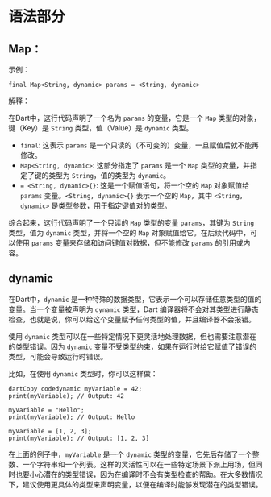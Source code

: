 # 语法部分

## **Map**：

示例：

```
final Map<String, dynamic> params = <String, dynamic>
```

解释：

在Dart中，这行代码声明了一个名为 `params` 的变量，它是一个 `Map` 类型的对象，键（Key）是 `String` 类型，值（Value）是 `dynamic` 类型。

- `final`: 这表示 `params` 是一个只读的（不可变的）变量，一旦赋值后就不能再修改。
- `Map<String, dynamic>`: 这部分指定了 `params` 是一个 `Map` 类型的变量，并指定了键的类型为 `String`，值的类型为 `dynamic`。
- `= <String, dynamic>{}`: 这是一个赋值语句，将一个空的 `Map` 对象赋值给 `params` 变量。`<String, dynamic>{}` 表示一个空的 `Map`，其中 `<String, dynamic>` 是类型参数，用于指定键值对的类型。

综合起来，这行代码声明了一个只读的 `Map` 类型的变量 `params`，其键为 `String` 类型，值为 `dynamic` 类型，并将一个空的 `Map` 对象赋值给它。在后续代码中，可以使用 `params` 变量来存储和访问键值对数据，但不能修改 `params` 的引用或内容。

## dynamic

在Dart中，`dynamic` 是一种特殊的数据类型，它表示一个可以存储任意类型的值的变量。当一个变量被声明为 `dynamic` 类型，Dart 编译器将不会对其类型进行静态检查，也就是说，你可以给这个变量赋予任何类型的值，并且编译器不会报错。

使用 `dynamic` 类型可以在一些特定情况下更灵活地处理数据，但也需要注意潜在的类型错误。因为 `dynamic` 变量不受类型约束，如果在运行时给它赋值了错误的类型，可能会导致运行时错误。

比如，在使用 `dynamic` 类型时，你可以这样做：

```
dartCopy codedynamic myVariable = 42;
print(myVariable); // Output: 42

myVariable = "Hello";
print(myVariable); // Output: Hello

myVariable = [1, 2, 3];
print(myVariable); // Output: [1, 2, 3]
```

在上面的例子中，`myVariable` 是一个 `dynamic` 类型的变量，它先后存储了一个整数、一个字符串和一个列表。这样的灵活性可以在一些特定场景下派上用场，但同时也要小心潜在的类型错误，因为在编译时不会有类型检查的帮助。在大多数情况下，建议使用更具体的类型来声明变量，以便在编译时能够发现潜在的类型错误。

